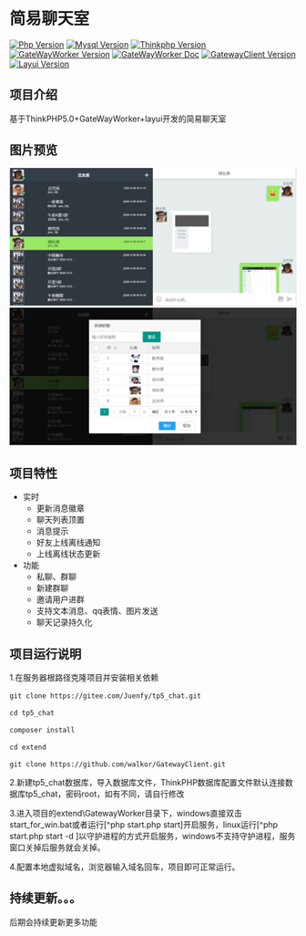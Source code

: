 
简易聊天室
===============

[![Php Version](https://img.shields.io/badge/php-%3E=7.1.0-brightgreen.svg?maxAge=2592000&color=yellow)](https://github.com/php/php-src)
[![Mysql Version](https://img.shields.io/badge/mysql-%3E=5.5-brightgreen.svg?maxAge=2592000&color=orange)](https://www.mysql.com/)
[![Thinkphp Version](https://img.shields.io/badge/thinkphp-%3E=5.0-brightgreen.svg?maxAge=2592000)](https://github.com/top-think/framework/tree/master)
[![GateWayWorker Version](https://img.shields.io/badge/gatewayworker-%3E=3.0-brightgreen.svg?maxAge=2592000&color=critical)](https://github.com/walkor/GatewayWorker)
[![GateWayWorker Doc](https://img.shields.io/badge/docs-passing-green.svg?maxAge=2592000)](http://www.workerman.net/gatewaydoc/)
[![GatewayClient Version](https://img.shields.io/badge/gatewayclient-%3E=3.0-brightgreen.svg?maxAge=2592000&color=ff69b4)](https://github.com/walkor/GatewayClient)
[![Layui Version](https://img.shields.io/badge/layui-=2.5.5-brightgreen.svg?maxAge=2592000&color=critical)](https://github.com/sentsin/layui)

## 项目介绍

基于ThinkPHP5.0+GateWayWorker+layui开发的简易聊天室

## 图片预览
![私聊](public/preview/preview01.png?raw=true)
![!新建群聊](public/preview/preview02.png?raw=true)
## 项目特性

* 实时
    * 更新消息徽章
    * 聊天列表顶置
	* 消息提示
	* 好友上线离线通知
	* 上线离线状态更新
* 功能
    * 私聊、群聊
    * 新建群聊
    * 邀请用户进群  
    * 支持文本消息、qq表情、图片发送
    * 聊天记录持久化

## 项目运行说明

1.在服务器根路径克隆项目并安装相关依赖

~~~shell
git clone https://gitee.com/Juenfy/tp5_chat.git
~~~

~~~shell
cd tp5_chat
~~~

~~~shell
composer install
~~~

~~~shell
cd extend
~~~

~~~shell
git clone https://github.com/walkor/GatewayClient.git
~~~

2.新建tp5_chat数据库，导入数据库文件，ThinkPHP数据库配置文件默认连接数据库tp5_chat，密码root，如有不同，请自行修改

3.进入项目的extend\GatewayWorker目录下，windows直接双击start_for_win.bat或者运行[^php start.php start]开启服务，linux运行[^php start.php start -d ]以守护进程的方式开启服务，windows不支持守护进程，服务窗口关掉后服务就会关掉。

4.配置本地虚拟域名，浏览器输入域名回车，项目即可正常运行。
  
 ## 持续更新。。。
 后期会持续更新更多功能
